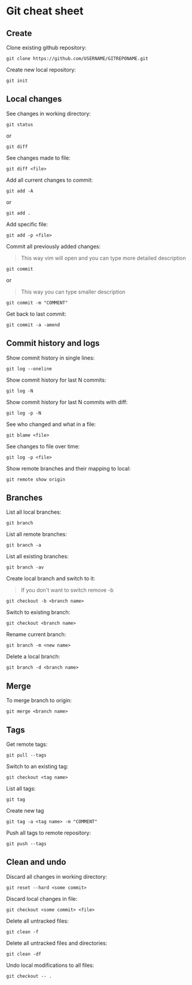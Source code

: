 # Git cheat sheet

## Create
Clone existing github repository:

```
git clone https://github.com/USERNAME/GITREPONAME.git
```

Create new local repository:

```
git init
```

## Local changes
See changes in working directory:

```
git status
```
or

```
git diff
```

See changes made to file:

```
git diff <file>
```

Add all current changes to commit:

```
git add -A
```
or

```
git add .
```

Add specific file:

```
git add -p <file>
```

Commit all previously added changes:

> This way vim will open and you can type more detailed description

```
git commit
```
or

> This way you can type smaller description

```
git commit -m "COMMENT"
```

Get back to last commit:

```
git commit -a -amend
```

## Commit history and logs

Show commit history in single lines:

```
git log --oneline
```

Show commit history for last N commits:

```
git log -N
```

Show commit history for last N commits with diff:

```
git log -p -N
```

See who changed and what in a file:

```
git blame <file>
```

See changes to file over time:

```
git log -p <file>
```

Show remote branches and their mapping to local:

```
git remote show origin
```

## Branches

List all local branches:

```
git branch
```

List all remote branches:

```
git branch -a
```

List all existing branches:

```
git branch -av
```

Create local branch and switch to it:

> If you don't want to switch remove -b

```
git checkout -b <branch name>
```

Switch to existing branch:

```
git checkout <branch name>
```

Rename current branch:

```
git branch -m <new name>
```

Delete a local branch:

```
git branch -d <branch name>
```

## Merge

To merge branch to origin:

```
git merge <branch name>
```

## Tags

Get remote tags:

```
git pull --tags
```

Switch to an existing tag:

```
git checkout <tag name>
```

List all tags:

```
git tag
```

Create new tag

```
git tag -a <tag name> -m "COMMENT"
```

Push all tags to remote repository:

```
git push --tags
```

## Clean and undo

Discard all changes in working directory:

```
git reset --hard <some commit>
```

Discard local changes in file:

```
git checkout <some commit> <file>
```

Delete all untracked files:

```
git clean -f
```

Delete all untracked files and directories:

```
git clean -df
```

Undo local modifications to all files:

```
git checkout -- .
```
